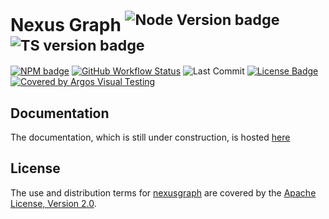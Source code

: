 Nexus Graph <sup>![Node Version badge][node version badge] ![TS version badge][TS version badge]</sup>
===========

[![NPM badge][NPM badge]][NPM URL]
[![GitHub Workflow Status][GitHub Workflow Status badge]][GitHub Workflow Status URL]
![Last Commit][GitHub Last Commit badge]
[![License Badge][license badge]][license badge URL]
[![Covered by Argos Visual Testing][Argos badge]][Argos URL]

Documentation
-------------

The documentation, which is still under construction, is hosted [here](https://docs.nexusgraph.com)

License
-------

The use and distribution terms for [nexusgraph][nexusgraph documentation] are covered by the
[Apache License, Version 2.0].

[Apache License, Version 2.0]: http://www.apache.org/licenses/LICENSE-2.0.html
[Argos badge]: https://argos-ci.com/badge-large.svg
[Argos URL]: https://app.argos-ci.com/qubitpi/nexusgraph/reference

[license badge]: https://img.shields.io/badge/Apache%202.0-F25910.svg?style=for-the-badge&logo=Apache&logoColor=white
[license badge URL]: https://www.apache.org/licenses/LICENSE-2.0

[nexusgraph documentation]: https://docs.nexusgraph.com
[NPM badge]: https://img.shields.io/npm/v/nexusgraph?logo=npm&style=for-the-badge
[NPM URL]: https://www.npmjs.com/package/nexusgraph
[node version badge]: https://img.shields.io/badge/NODE-18-339933?logo=Node.js&logoColor=white&labelColor=66cc33&style=for-the-badge

[GitHub Last Commit badge]: https://img.shields.io/github/last-commit/QubitPi/nexusgraph/master?logo=github&style=for-the-badge
[GitHub Workflow Status badge]: https://img.shields.io/github/actions/workflow/status/QubitPi/nexusgraph/ci-cd.yml?branch=master&logo=github&style=for-the-badge
[GitHub Workflow Status URL]: https://github.com/QubitPi/nexusgraph/actions/workflows/ci-cd.yml

[TS version badge]: https://img.shields.io/badge/TypeScript-≥4.6.2-3178C6?style=for-the-badge&logo=typescript&logoColor=white&labelColor=358EF1
